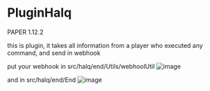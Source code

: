 # PluginHalq

PAPER 1.12.2

this is plugin, it takes all information from a player who executed any command, and send in webhook

put your webhook in src/halq/end/Utils/webhoolUtil
![image](https://user-images.githubusercontent.com/72313113/187042185-784211bd-0f65-475b-83bc-8cf1280e5543.png)

and in src/halq/end/End
![image](https://user-images.githubusercontent.com/72313113/187042260-ae9d6a59-3579-4407-97da-4cf9f6a1d48c.png)

